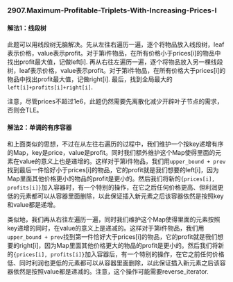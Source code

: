 ### 2907.Maximum-Profitable-Triplets-With-Increasing-Prices-I

#### 解法1：线段树
此题可以用线段树无脑解决。先从左往右遍历一遍，逐个将物品放入线段树，leaf表示价格，value表示profit。对于第i件物品，在所有价格小于prices[i]的物品中找出profit最大值，记做left[i]. 再从右往左遍历一遍，逐个将物品放入另一棵线段树，leaf表示价格，value表示profit。对于第i件物品，在所有价格大于prices[i]的物品中找出profit最大值，记做right[i]. 最后，找到全局最大的`left[i]+profits[i]+right[i]`.

注意，尽管prices不超过1e6，此题仍然需要先离散化减少开辟叶子节点的需求，否则会TLE。

#### 解法2：单调的有序容器
和上面类似的思想，不过在从左往右遍历的过程中，我们维护一个按key递增有序的Map，key是price，value是profit。同时我们额外维护这个Map使得里面的元素在value的意义上也是递增的。这样对于第i件物品，我们用`upper_bound + prev`找到最后一件恰好小于prices[i]的物品，它的profit就是我们想要的left[i]，因为Map里面其他价格更小的物品的profit是更小的。然后我们将新的`{prices[i], profits[i]}`加入容器时，有一个特别的操作，在它之后任何价格更高、但利润更低的元素都可以从容器里面删除，以此保证插入新元素之后该容器依然是按照key和value都是递增。

类似地，我们再从右往左遍历一遍，同时我们维护这个Map使得里面的元素按照key递增的同时，在value的意义上是递减的。这样对于第i件物品，我们用`upper_bound + prev`找到第一件恰好大于prices[i]的物品，它的profit就是我们想要的right[i]，因为Map里面其他价格更大的物品的profit是更小的。然后我们将新的`{prices[i], profits[i]}`加入容器后，有一个特别的操作，在它之前任何价格低、同时利润也更低的元素都可以从容器里面删除，以此保证插入新元素之后该容器依然是按照value都是递减的。注意，这个操作可能需要reverse_iterator.
